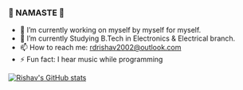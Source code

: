 ### 🙏 NAMASTE 🙏

<!--
**rishuriya/rishuriya** is a ✨ _special_ ✨ repository because its `README.md` (this file) appears on your GitHub profile.

Here are some ideas to get you started:

- 👯 I’m looking to collaborate on ...
- 🤔 I’m looking for help with ...
- 💬 Ask me about ...
- 😄 Pronouns: ...
-->
- 🔭 I’m currently working on myself by myself for myself.
- 🌱 I’m currently Studying B.Tech in Electronics & Electrical branch.
- 📫 How to reach me: rdrishav2002@outlook.com
- ⚡ Fun fact: I hear music while programming

[![Rishav's GitHub stats](https://github-readme-stats.vercel.app/api?username=rishuriya)](https://github.com/anuraghazra/github-readme-stats)
